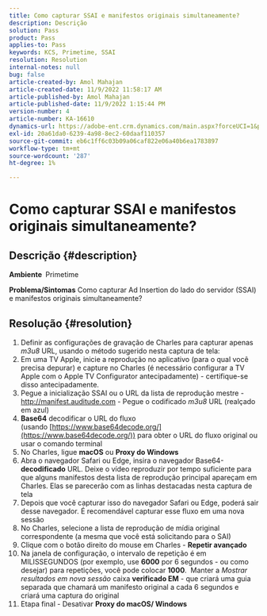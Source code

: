```yaml
---
title: Como capturar SSAI e manifestos originais simultaneamente?
description: Descrição
solution: Pass
product: Pass
applies-to: Pass
keywords: KCS, Primetime, SSAI
resolution: Resolution
internal-notes: null
bug: false
article-created-by: Amol Mahajan
article-created-date: 11/9/2022 11:58:17 AM
article-published-by: Amol Mahajan
article-published-date: 11/9/2022 1:15:44 PM
version-number: 4
article-number: KA-16610
dynamics-url: https://adobe-ent.crm.dynamics.com/main.aspx?forceUCI=1&pagetype=entityrecord&etn=knowledgearticle&id=0a56cac8-2560-ed11-9561-6045bd006268
exl-id: 20a61da0-6239-4a98-8ec2-60daaf110357
source-git-commit: eb6c1ff6c03b09a06caf822e06a40b6ea1783897
workflow-type: tm+mt
source-wordcount: '287'
ht-degree: 1%

---
```


# Como capturar SSAI e manifestos originais simultaneamente?

## Descrição {#description}

<b>Ambiente </b>
Primetime


<b>Problema/Sintomas</b>
Como capturar Ad Insertion do lado do servidor (SSAI) e manifestos originais simultaneamente?


## Resolução {#resolution}


1. Definir as configurações de gravação de Charles para capturar apenas *m3u8* URL, usando o método sugerido nesta captura de tela:
2. Em uma TV Apple, inicie a reprodução no aplicativo (para o qual você precisa depurar) e capture no Charles (é necessário configurar a TV Apple com o Apple TV Configurator antecipadamente) - certifique-se disso antecipadamente.
3. Pegue a inicialização SSAI ou o URL da lista de reprodução mestre - http://manifest.auditude.com - Pegue o codificado *m3u8* URL (realçado em azul)
4. <b>Base64</b> decodificar o URL do fluxo (usando [https://www.base64decode.org/](https://www.base64decode.org/)) para obter o URL do fluxo original ou usar o comando terminal
5. No Charles, ligue <b>macOS</b> ou <b>Proxy do Windows</b>
6. Abra o navegador Safari ou Edge, insira o navegador Base64-<b>decodificado</b> URL. Deixe o vídeo reproduzir por tempo suficiente para que alguns manifestos desta lista de reprodução principal apareçam em Charles. Elas se parecerão com as linhas destacadas nesta captura de tela
7. Depois que você capturar isso do navegador Safari ou Edge, poderá sair desse navegador. É recomendável capturar esse fluxo em uma nova sessão
8. No Charles, selecione a lista de reprodução de mídia original correspondente (a mesma que você está solicitando para o SAI)
9. Clique com o botão direito do mouse em Charles - <b>Repetir avançado</b>
10. Na janela de configuração, o intervalo de repetição é em MILISSEGUNDOS (por exemplo, use <b>6000</b> por 6 segundos - ou como desejar) para repetições, você pode colocar <b>1000</b>.  Manter a *Mostrar resultados em nova sessão* caixa <b>verificado EM</b> - que criará uma guia separada que chamará um manifesto original a cada 6 segundos e criará uma captura do original
11. Etapa final - Desativar <b>Proxy do macOS/ Windows</b>
